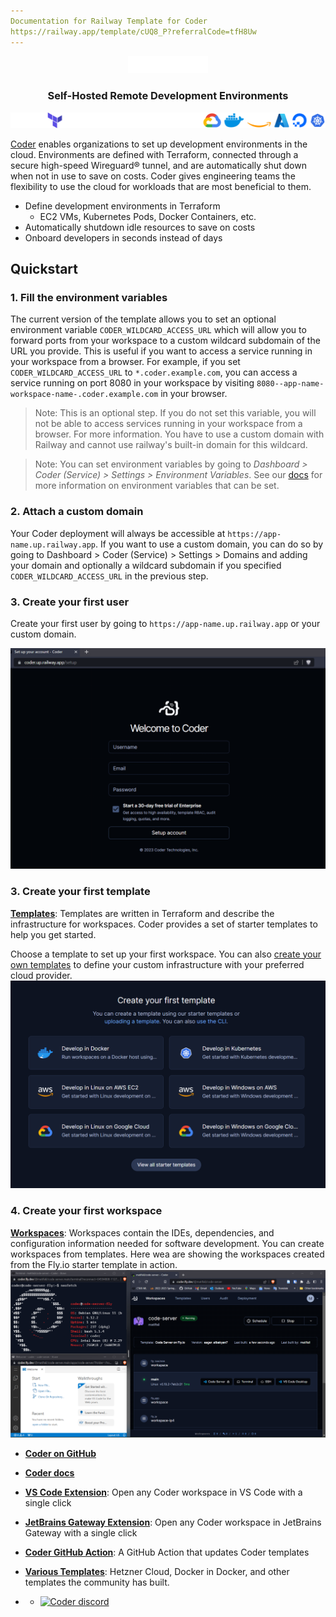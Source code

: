 ```yaml
---
Documentation for Railway Template for Coder
https://railway.app/template/cUQ8_P?referralCode=tfH8Uw
---
```


<div align="center">
  <a href="https://coder.com#gh-dark-mode-only">
    <img src="https://raw.githubusercontent.com/coder/coder/main/docs/images/logo-white.png" style="width: 128px">
  </a>
  <h3>
  Self-Hosted Remote Development Environments
  </h3>
  <a href="https://coder.com">
    <img style="width: 650px" src="https://raw.githubusercontent.com/coder/coder/main/docs/images/banner-white.png">
  </a>
</div>

[Coder](https://coder.com) enables organizations to set up development environments in the cloud. Environments are defined with Terraform, connected through a secure high-speed Wireguard® tunnel, and are automatically shut down when not in use to save on costs. Coder gives engineering teams the flexibility to use the cloud for workloads that are most beneficial to them.

- Define development environments in Terraform
  - EC2 VMs, Kubernetes Pods, Docker Containers, etc.
- Automatically shutdown idle resources to save on costs
- Onboard developers in seconds instead of days

## Quickstart

### 1. Fill the environment variables

The current version of the template allows you to set an optional environment variable `CODER_WILDCARD_ACCESS_URL` which will allow you to forward ports from your workspace to a custom wildcard subdomain of the URL you provide. This is useful if you want to access a service running in your workspace from a browser. For example, if you set `CODER_WILDCARD_ACCESS_URL` to `*.coder.example.com`, you can access a service running on port 8080 in your workspace by visiting `8080--app-name-workspace-name-.coder.example.com` in your browser.

> Note: This is an optional step. If you do not set this variable, you will not be able to access services running in your workspace from a browser. For more information. You have to use a custom domain with Railway and cannot use railway's built-in domain for this wildcard.

> Note: You can set environment variables by going to _Dashboard &gt; Coder (Service) &gt; Settings &gt; Environment Variables_. See our [docs](https://coder.com/docs/v2/latest/cli/server) for more information on environment variables that can be set.

### 2. Attach a custom domain

Your Coder deployment will always be accessible at `https://app-name.up.railway.app`. If you want to use a custom domain, you can do so by going to Dashboard &gt; Coder (Service) &gt; Settings &gt; Domains and adding your domain and optionally a wildcard subdomain if you specified `CODER_WILDCARD_ACCESS_URL` in the previous step.

### 3. Create your first user

Create your first user by going to `https://app-name.up.railway.app` or your custom domain.

![Welcome to Coder](https://raw.githubusercontent.com/coder/blogs/coder-on-railway/posts/coder-on-railway/static/coder_setup.png)

### 3. Create your first template

[**Templates**](https://coder.com/docs/v2/latest/templates): Templates are written in Terraform and describe the infrastructure for workspaces. Coder provides a set of starter templates to help you get started.

Choose a template to set up your first workspace. You can also [create your own templates](https://coder.com/docs/v2/latest/templates) to define your custom infrastructure with your preferred cloud provider.
![starter templates](https://raw.githubusercontent.com/coder/blogs/coder-on-railway/posts/coder-on-railway/static/starter_templates_welcome.png)

### 4. Create your first workspace

[**Workspaces**](https://coder.com/docs/v2/latest/workspaces): Workspaces contain the IDEs, dependencies, and configuration information needed for software development. You can create workspaces from templates. Here wea are showing the workspaces created from the Fly.io starter template in action.
![fly.io workspace](https://raw.githubusercontent.com/coder/blogs/coder-on-railway/posts/coder-on-railway/static/fly_workspace.png)

- [**Coder on GitHub**](https://github.com/coder/coder)
- [**Coder docs**](https://coder.com/docs/v2)
- [**VS Code Extension**](https://marketplace.visualstudio.com/items?itemName=coder.coder-remote): Open any Coder workspace in VS Code with a single click
- [**JetBrains Gateway Extension**](https://plugins.jetbrains.com/plugin/19620-coder): Open any Coder workspace in JetBrains Gateway with a single click

- [**Coder GitHub Action**](https://github.com/marketplace/actions/update-coder-template): A GitHub Action that updates Coder templates
- [**Various Templates**](https://github.com/coder/coder/examples/templates/community-templates.md): Hetzner Cloud, Docker in Docker, and other templates the community has built.
- - [![Coder discord](https://img.shields.io/discord/747933592273027093?label=discord)](https://discord.gg/coder)
